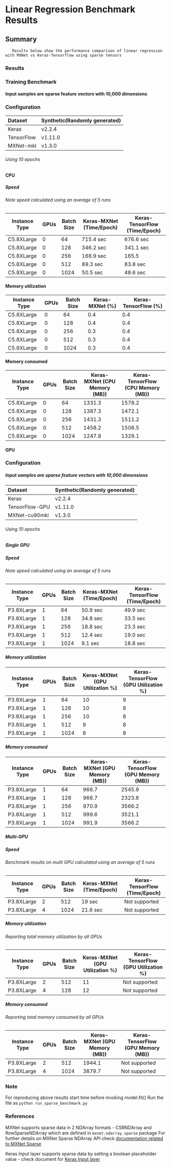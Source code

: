 # Linear Regression Benchmark Results 

## Summary
```
   Results below show the performance comparison of linear regression with MXNet vs Keras-Tensorflow using sparse tensors
```                                                   

### Results
### Training Benchmark
#### Input samples are sparse feature vectors with 10,000 dimensions
### Configuration
| Dataset          | Synthetic(Randomly generated)                                |
| :--------------- | :----------------------------------------------------------- |
| Keras            | v2.2.4                                                      |
| TensorFlow       | v1.11.0                                                     |
| MXNet-mkl         | v1.3.0   

###### Using 10 epochs
#### CPU
##### Speed
###### Note speed calculated using an average of 5 runs
| Instance Type | GPUs  | Batch Size  | Keras-MXNet (Time/Epoch) | Keras-TensorFlow (Time/Epoch)  |
|-----|-----|-----|-----|-----|
| C5.8XLarge |   0  | 64  | 715.4 sec | 676.6 sec
| C5.8XLarge |   0  | 128 | 346.2 sec | 341.1 sec 
| C5.8XLarge |   0  | 256 | 168.9 sec | 165.5
| C5.8XLarge |   0  | 512 | 89.3 sec | 83.8 sec 
| C5.8XLarge |   0  | 1024 | 50.5 sec | 48.6 sec

#### Memory utilization
| Instance Type | GPUs  | Batch Size | Keras-MXNet (%) | Keras-TensorFlow (%)  |
|-----|-----|-----|-----|-----|
| C5.8XLarge |   0  | 64  | 0.4 | 0.4 |
| C5.8XLarge |   0  | 128 | 0.4 | 0.4 | 
| C5.8XLarge |   0  | 256 | 0.3 | 0.4  |
| C5.8XLarge |   0  | 512 | 0.3 | 0.4 |
| C5.8XLarge |   0  | 1024 | 0.3 | 0.4 |

#### Memory consumed
| Instance Type | GPUs  | Batch Size | Keras-MXNet (CPU Memory (MB)) | Keras-TensorFlow (CPU Memory (MB))  |
|-----|-----|-----|-----|-----|
| C5.8XLarge |   0  | 64  | 1331.3 | 1578.2 |
| C5.8XLarge |   0  | 128 | 1387.3 | 1472.1 
| C5.8XLarge |   0  | 256 | 1431.3 | 1511.2  |
| C5.8XLarge |   0  | 512 | 1458.2 | 1506.5 |
| C5.8XLarge |   0  | 1024 | 1247.8 | 1329.1 |

#### GPU
### Configuration
##### Input samples are sparse feature vectors with 10,000 dimensions
| Dataset          | Synthetic(Randomly generated)                                |
| :--------------- | :----------------------------------------------------------- |
| Keras            | v2.2.4                                                      |
| TensorFlow-GPU   | v1.11.0                                                      |
| MXNet-cu90mkl    | v1.3.0   

###### Using 10 epochs
##### Single GPU
##### Speed
###### Note speed calculated using an average of 5 runs
| Instance Type | GPUs  | Batch Size  | Keras-MXNet (Time/Epoch) | Keras-TensorFlow (Time/Epoch)  |
|-----|-----|-----|-----|-----|
| P3.8XLarge |   1  | 64  | 50.9 sec | 49.9 sec
| P3.8XLarge |   1  | 128 | 34.8 sec | 33.5 sec 
| P3.8XLarge |   1  | 256 | 18.8 sec | 23.3 sec
| P3.8XLarge |   1  | 512 | 12.4 sec | 19.0 sec
| P3.8XLarge |   1  | 1024 | 9.1 sec | 18.8 sec

##### Memory utilization
| Instance Type | GPUs  | Batch Size | Keras-MXNet (GPU Utilization %) | Keras-TensorFlow (GPU Utilization %)  |
|-----|-----|-----|-----|-----|
| P3.8XLarge |   1  | 64  | 10 | 9
| P3.8XLarge |   1  | 128 | 10 | 8
| P3.8XLarge |   1  | 256 | 10 | 8
| P3.8XLarge |   1  | 512 | 9 | 8
| P3.8XLarge |   1  | 1024 | 8 | 8

##### Memory consumed
| Instance Type | GPUs  | Batch Size | Keras-MXNet (GPU Memory (MB)) | Keras-TensorFlow (GPU Memory (MB))  |
|-----|-----|-----|-----|-----|
| P3.8XLarge |   1  | 64  | 966.7 | 2545.9
| P3.8XLarge |   1  | 128 | 966.7 | 2323.6
| P3.8XLarge |   1  | 256 | 970.9 | 3566.2
| P3.8XLarge |   1  | 512 | 999.6 | 3521.1
| P3.8XLarge |   1  | 1024 | 991.9 | 3566.2

##### Multi-GPU
##### Speed
###### Benchmark results on multi GPU calculated using an average of 5 runs
| Instance Type | GPUs  | Batch Size | Keras-MXNet (Time/Epoch) | Keras-TensorFlow (Time/Epoch)  |
|-----|-----|-----|-----|-----|
| P3.8XLarge |   2  | 512 | 19 sec | Not supported
| P3.8XLarge |   4  | 1024  | 21.6 sec | Not supported

##### Memory utilization
###### Reporting total memory utilization by all GPUs
| Instance Type | GPUs  | Batch Size | Keras-MXNet (GPU Utilization %) | Keras-TensorFlow (GPU Utilization %)  |
|-----|-----|-----|-----|-----|
| P3.8XLarge |   2  | 512  | 11 | Not supported
| P3.8XLarge |   4  | 128 | 12 | Not supported

##### Memory consumed
###### Reporting total memory consumed by all GPUs
| Instance Type | GPUs  | Batch Size | Keras-MXNet (GPU Memory (MB)) | Keras-TensorFlow (GPU Memory (MB))  |
|-----|-----|-----|-----|-----|
| P3.8XLarge |  2  | 512 | 1944.1  | Not supported
| P3.8XLarge |  4  | 1024 | 3879.7 | Not supported

### Note
For reproducing above results start time before invoking model.fit()
Run the file as `python run_sparse_benchmark.py`

### References
MXNet supports sparse data in 2 NDArray formats - CSRNDArray and RowSparseNDArray which are defined in `mxnet.ndarray.sparse` package
For further details on MXNet Sparse NDArray API check [documentation related to MXNet Sparse](https://mxnet.incubator.apache.org/api/python/ndarray/sparse.html)

Keras Input layer supports sparse data by setting a boolean placeholder value - check document for [Keras Input layer](https://keras.io/layers/core/#input)